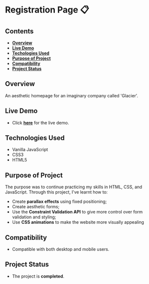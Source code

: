# Registration Page 📋

## Contents
- **[Overview](#overview)**
- **[Live Demo](#live-demo)**
- **[Techologies Used](#technologies-used)**
- **[Purpose of Project](#purpose-of-project)**
- **[Compatibility](#compatibility)**
- **[Project Status](#project-status)**


## Overview
An aesthetic homepage for an imaginary company called 'Glacier'.
 
## Live Demo
- Click **[here](https://harirathod.github.io/sign-up-form/)** for the live demo.

## Technologies Used
- Vanilla JavaScript
- CSS3
- HTML5

## Purpose of Project
The purpose was to continue practicing my skills in HTML, CSS, and JavaScript. 
Through this project, I've learnt how to: 
- Create **parallax effects** using fixed positioning;
- Create aesthetic forms;
- Use the **Constraint Validation API** to give more control over form validation and styling;
- Use **CSS animations** to make the website more visually appealing

## Compatibility 
- Compatible with both desktop and mobile users.

## Project Status
- The project is **completed**.
